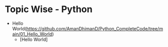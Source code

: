 Topic Wise - Python 
===================================
* Hello World(https://github.com/AmanDhimanD/Python_CompleteCode/tree/main/01_Hello_World)
  - [Hello World]
